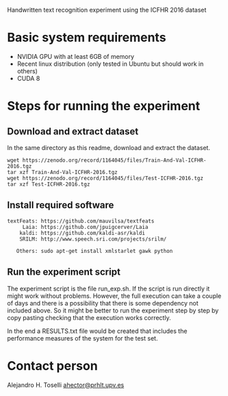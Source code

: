Handwritten text recognition experiment using the ICFHR 2016 dataset

# Basic system requirements

- NVIDIA GPU with at least 6GB of memory
- Recent linux distribution (only tested in Ubuntu but should work in others)
- CUDA 8

# Steps for running the experiment

## Download and extract dataset

In the same directory as this readme, download and extract the dataset.

    wget https://zenodo.org/record/1164045/files/Train-And-Val-ICFHR-2016.tgz
    tar xzf Train-And-Val-ICFHR-2016.tgz
    wget https://zenodo.org/record/1164045/files/Test-ICFHR-2016.tgz
    tar xzf Test-ICFHR-2016.tgz

## Install required software

    textFeats: https://github.com/mauvilsa/textfeats
         Laia: https://github.com/jpuigcerver/Laia
        kaldi: https://github.com/kaldi-asr/kaldi
        SRILM: http://www.speech.sri.com/projects/srilm/

       Others: sudo apt-get install xmlstarlet gawk python

## Run the experiment script

The experiment script is the file run_exp.sh. If the script is run directly it might work without problems. However, the full execution can take a couple of days and there is a possibility that there is some dependency not included above. So it might be better to run the experiment step by step by copy pasting checking that the execution works correctly.

In the end a RESULTS.txt file would be created that includes the performance measures of the system for the test set.

# Contact person

Alejandro H. Toselli <ahector@prhlt.upv.es>
